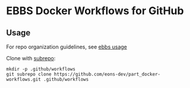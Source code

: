# EBBS Docker Workflows for GitHub

## Usage

For repo organization guidelines, see [ebbs usage](https://github.com/eons-dev/bin_ebbs#usage)

Clone with [subrepo](https://github.com/ingydotnet/git-subrepo):
```
mkdir -p .github/workflows
git subrepo clone https://github.com/eons-dev/part_docker-workflows.git .github/workflows
```